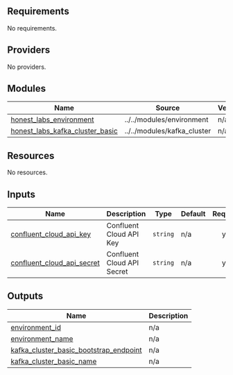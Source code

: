 <!-- BEGIN_TF_DOCS -->
## Requirements

No requirements.

## Providers

No providers.

## Modules

| Name | Source | Version |
|------|--------|---------|
| <a name="module_honest_labs_environment"></a> [honest\_labs\_environment](#module\_honest\_labs\_environment) | ../../modules/environment | n/a |
| <a name="module_honest_labs_kafka_cluster_basic"></a> [honest\_labs\_kafka\_cluster\_basic](#module\_honest\_labs\_kafka\_cluster\_basic) | ../../modules/kafka_cluster | n/a |

## Resources

No resources.

## Inputs

| Name | Description | Type | Default | Required |
|------|-------------|------|---------|:--------:|
| <a name="input_confluent_cloud_api_key"></a> [confluent\_cloud\_api\_key](#input\_confluent\_cloud\_api\_key) | Confluent Cloud API Key | `string` | n/a | yes |
| <a name="input_confluent_cloud_api_secret"></a> [confluent\_cloud\_api\_secret](#input\_confluent\_cloud\_api\_secret) | Confluent Cloud API Secret | `string` | n/a | yes |

## Outputs

| Name | Description |
|------|-------------|
| <a name="output_environment_id"></a> [environment\_id](#output\_environment\_id) | n/a |
| <a name="output_environment_name"></a> [environment\_name](#output\_environment\_name) | n/a |
| <a name="output_kafka_cluster_basic_bootstrap_endpoint"></a> [kafka\_cluster\_basic\_bootstrap\_endpoint](#output\_kafka\_cluster\_basic\_bootstrap\_endpoint) | n/a |
| <a name="output_kafka_cluster_basic_name"></a> [kafka\_cluster\_basic\_name](#output\_kafka\_cluster\_basic\_name) | n/a |
<!-- END_TF_DOCS -->
